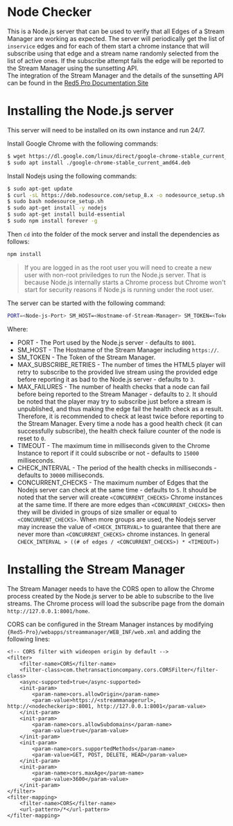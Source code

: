 # Node Checker 
This is a Node.js server that can be used to verify that all Edges of a Stream Manager are working as expected. The server will periodically get the list of `inservice` edges and for each of them start a chrome instance that will subscribe using that edge and a stream name randomly selected from the list of active ones. If the subscribe attempt fails the edge will be reported to the Stream Manager using the sunsetting API.  
The integration of the Stream Manager and the details of the sunsetting API can be found in the [Red5 Pro Documentation Site](https://www.red5pro.com/docs/autoscale/corrupted-node/installing-the-node-checker/)

# Installing the Node.js server

This server will need to be installed on its own instance and run 24/7. 

Install Google Chrome with the following commands:
```sh 
$ wget https://dl.google.com/linux/direct/google-chrome-stable_current_amd64.deb
$ sudo apt install ./google-chrome-stable_current_amd64.deb
```

Install Nodejs using the following commands:
```sh
$ sudo apt-get update
$ curl -sL https://deb.nodesource.com/setup_8.x -o nodesource_setup.sh
$ sudo bash nodesource_setup.sh
$ sudo apt-get install -y nodejs
$ sudo apt-get install build-essential
$ sudo npm install forever -g
```

Then `cd` into the folder of the mock server and install the dependencies as follows:
```sh
npm install
```

> If you are logged in as the root user you will need to create a new user with non-root priviledges to run the Node.js server. That is because Node.js internally starts a Chrome process but Chrome won't start for security reasons if Node.js is running under the root user. 

The server can be started with the following command:
```sh
PORT=<Node-js-Port> SM_HOST=<Hostname-of-Stream-Manager> SM_TOKEN=<Token-Of-Stream-Manager> MAX_SUBSCRIBE_RETRIES=<Max-Retries> MAX_FAILURES=<Max-Failures> CHECK_INTERVAL=<Check-Interval> TIMEOUT=<Timeout> CONCURRENT_CHECKS=<Concurrent-Checks> forever start index.js
```
Where:
* PORT - The Port used by the Node.js server - defaults to `8001`.
* SM_HOST - The Hostname of the Stream Manager including `https://`.
* SM_TOKEN - The Token of the Stream Manager.
* MAX_SUBSCRIBE_RETRIES - The number of times the HTML5 player will retry to subscribe to the provided live stream using the provided edge before reporting it as bad to the Node.js server - defaults to `3`.
* MAX_FAILURES - The number of health checks that a node can fail before being reported to the Stream Manager - defaults to `2`. It should be noted that the player may try to subscribe just before a stream is unpublished, and thus making the edge fail the health check as a result. Therefore, it is recommended to check at least twice before reporting to the Stream Manager. Every time a node has a good health check (it can successfully subscribe), the health check failure counter of the node is reset to `0`.
* TIMEOUT - The maximum time in milliseconds given to the Chrome Instance to report if it could subscribe or not - defaults to `15000` milliseconds. 
* CHECK_INTERVAL - The period of the health checks in milliseconds - defaults to `30000` milliseconds.
* CONCURRENT_CHECKS - The maximum number of Edges that the Nodejs server can check at the same time - defaults to `5`. It should be noted that the server will create `<CONCURRENT_CHECKS>` Chrome instances at the same time. If there are more edges than `<CONCURRENT_CHECKS>` then they will be divided in groups of size smaller or equal to `<CONCURRENT_CHECKS>`. When more groups are used, the Nodejs server may increase the value of `<CHECK_INTERVAL>` to guarantee that there are never more than `<CONCURRENT_CHECKS>` chrome instances. In general `CHECK_INTERVAL > ((# of edges / <CONCURRENT_CHECKS>) * <TIMEOUT>)`

# Installing the Stream Manager 

The Stream Manager needs to have the CORS open to allow the Chrome process created by the Node.js server to be able to subscribe to the live streams. The Chrome process will load the subscribe page from the domain `http://127.0.0.1:8001/home`. 

CORS can be configured in the Stream Manager instances by modifying `{Red5-Pro}/webapps/streammanager/WEB_INF/web.xml` and adding the following lines:
```
<!-- CORS filter with wideopen origin by default -->
<filter>
    <filter-name>CORS</filter-name>
    <filter-class>com.thetransactioncompany.cors.CORSFilter</filter-class>
    <async-supported>true</async-supported>
    <init-param>
        <param-name>cors.allowOrigin</param-name>
        <param-value>https://<streammanagerurl>, http://<nodecheckerip>:8001, http://127.0.0.1:8001</param-value>
    </init-param>
    <init-param>
        <param-name>cors.allowSubdomains</param-name>
        <param-value>true</param-value>
    </init-param>
    <init-param>
        <param-name>cors.supportedMethods</param-name>
        <param-value>GET, POST, DELETE, HEAD</param-value>
    </init-param>
    <init-param>
        <param-name>cors.maxAge</param-name>
        <param-value>3600</param-value>
    </init-param>
</filter>
<filter-mapping>
    <filter-name>CORS</filter-name>
    <url-pattern>/*</url-pattern>
</filter-mapping>
```
